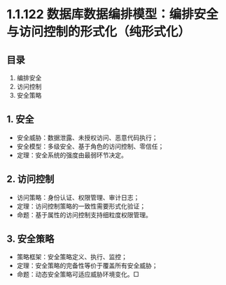 # 1.1.122 数据库数据编排模型：编排安全与访问控制的形式化（纯形式化）

## 目录

1. 编排安全
2. 访问控制
3. 安全策略

## 1. 安全

- 安全威胁：数据泄露、未授权访问、恶意代码执行；
- 安全模型：多级安全、基于角色的访问控制、零信任；
- 定理：安全系统的强度由最弱环节决定。

## 2. 访问控制

- 访问策略：身份认证、权限管理、审计日志；
- 定理：访问控制策略的一致性需要形式化验证；
- 命题：基于属性的访问控制支持细粒度权限管理。

## 3. 安全策略

- 策略框架：安全策略定义、执行、监控；
- 定理：安全策略的完备性等价于覆盖所有安全威胁；
- 命题：动态安全策略可适应威胁环境变化。□
